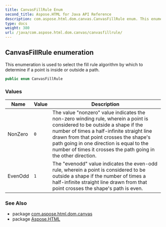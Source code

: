 ```yaml
---
title: CanvasFillRule Enum
second_title: Aspose.HTML for Java API Reference
description: com.aspose.html.dom.canvas.CanvasFillRule enum. This enumeration is used to select the fill rule algorithm by which to determine if a point is inside or outside a path
type: docs
weight: 380
url: /java/com.aspose.html.dom.canvas/canvasfillrule/
---
```

## CanvasFillRule enumeration

This enumeration is used to select the fill rule algorithm by which to determine if a point is inside or outside a path.

```java
public enum CanvasFillRule
```

### Values

| Name | Value | Description |
| --- | --- | --- |
| NonZero | `0` | The value "nonzero" value indicates the non-zero winding rule, wherein a point is considered to be outside a shape if the number of times a half-infinite straight line drawn from that point crosses the shape's path going in one direction is equal to the number of times it crosses the path going in the other direction. |
| EvenOdd | `1` | The "evenodd" value indicates the even-odd rule, wherein a point is considered to be outside a shape if the number of times a half-infinite straight line drawn from that point crosses the shape's path is even. |

### See Also

* package [com.aspose.html.dom.canvas](../../com.aspose.html.dom.canvas/)
* package [Aspose.HTML](../../)
